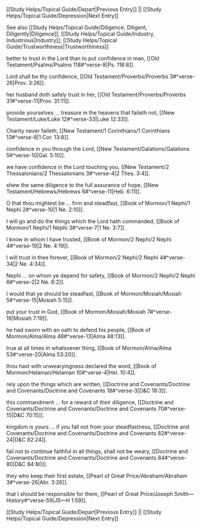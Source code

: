 [[Study Helps/Topical Guide/Depart|Previous Entry]]  ||  [[Study Helps/Topical Guide/Depression|Next Entry]]

 See also [[Study Helps/Topical Guide/Diligence, Diligent, Diligently|Diligence]]; [[Study Helps/Topical Guide/Industry, Industrious|Industry]]; [[Study Helps/Topical Guide/Trustworthiness|Trustworthiness]]

 better to trust in the Lord than to put confidence in man, [[Old Testament/Psalms/Psalms 118#^verse-8|Ps. 118:8]].

 Lord shall be thy confidence, [[Old Testament/Proverbs/Proverbs 3#^verse-26|Prov. 3:26]].

 her husband doth safely trust in her, [[Old Testament/Proverbs/Proverbs 31#^verse-11|Prov. 31:11]].

 provide yourselves ... treasure in the heavens that faileth not, [[New Testament/Luke/Luke 12#^verse-33|Luke 12:33]].

 Charity never faileth, [[New Testament/1 Corinthians/1 Corinthians 13#^verse-8|1 Cor. 13:8]].

 confidence in you through the Lord, [[New Testament/Galations/Galations 5#^verse-10|Gal. 5:10]].

 we have confidence in the Lord touching you, [[New Testament/2 Thessalonians/2 Thessalonians 3#^verse-4|2 Thes. 3:4]].

 shew the same diligence to the full assurance of hope, [[New Testament/Hebrews/Hebrews 6#^verse-11|Heb. 6:11]].

 O that thou mightest be ... firm and steadfast, [[Book of Mormon/1 Nephi/1 Nephi 2#^verse-10|1 Ne. 2:10]].

 I will go and do the things which the Lord hath commanded, [[Book of Mormon/1 Nephi/1 Nephi 3#^verse-7|1 Ne. 3:7]].

 I know in whom I have trusted, [[Book of Mormon/2 Nephi/2 Nephi 4#^verse-19|2 Ne. 4:19]].

 I will trust in thee forever, [[Book of Mormon/2 Nephi/2 Nephi 4#^verse-34|2 Ne. 4:34]].

 Nephi ... on whom ye depend for safety, [[Book of Mormon/2 Nephi/2 Nephi 6#^verse-2|2 Ne. 6:2]].

 I would that ye should be steadfast, [[Book of Mormon/Mosiah/Mosiah 5#^verse-15|Mosiah 5:15]].

 put your trust in God, [[Book of Mormon/Mosiah/Mosiah 7#^verse-19|Mosiah 7:19]].

 he had sworn with an oath to defend his people, [[Book of Mormon/Alma/Alma 48#^verse-13|Alma 48:13]].

 true at all times in whatsoever thing, [[Book of Mormon/Alma/Alma 53#^verse-20|Alma 53:20]].

 thou hast with unwearyingness declared the word, [[Book of Mormon/Helaman/Helaman 10#^verse-4|Hel. 10:4]].

 rely upon the things which are written, [[Doctrine and Covenants/Doctrine and Covenants/Doctrine and Covenants 18#^verse-3|D&C 18:3]].

 this commandment ... for a reward of their diligence, [[Doctrine and Covenants/Doctrine and Covenants/Doctrine and Covenants 70#^verse-15|D&C 70:15]].

 kingdom is yours ... if you fall not from your steadfastness, [[Doctrine and Covenants/Doctrine and Covenants/Doctrine and Covenants 82#^verse-24|D&C 82:24]].

 fail not to continue faithful in all things, shall not be weary, [[Doctrine and Covenants/Doctrine and Covenants/Doctrine and Covenants 84#^verse-80|D&C 84:80]].

 they who keep their first estate, [[Pearl of Great Price/Abraham/Abraham 3#^verse-26|Abr. 3:26]].

 that I should be responsible for them, [[Pearl of Great Price/Joseph Smith—History#^verse-59|JS—H 1:59]].

[[Study Helps/Topical Guide/Depart|Previous Entry]]  ||  [[Study Helps/Topical Guide/Depression|Next Entry]]